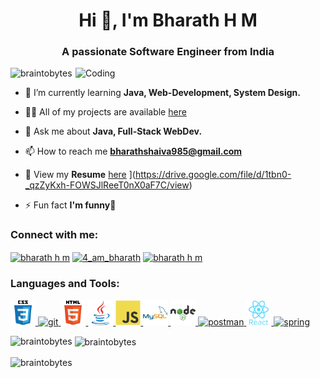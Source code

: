 <h1 align="center">Hi 👋, I'm Bharath H M</h1>
<h3 align="center">A passionate Software Engineer from India</h3>
<img align="right" alt="Coding" width="400" src="https://media.giphy.com/media/qgQUggAC3Pfv687qPC/giphy.gif">
<p align="left"> <img src="https://komarev.com/ghpvc/?username=braintobytes&label=Profile%20views&color=0e75b6&style=flat" alt="braintobytes" /> </p>

- 🌱 I’m currently learning **Java, Web-Development, System Design.**

- 👨‍💻 All of my projects are available [here](https://github.com/BrainToBytes/Projects)

- 💬 Ask me about **Java, Full-Stack WebDev.**

- 📫 How to reach me **bharathshaiva985@gmail.com**

- 📄 View my **Resume** [here]([[https://drive.google.com/drive/folders/1GXPBeC7cq2vYhO0eMpW9wO_YL6GzpQ0u](https://drive.google.com/file/d/1tbn0-_qzZyKxh-FOWSJlReeT0nX0aF7C/view))
](https://drive.google.com/file/d/1tbn0-_qzZyKxh-FOWSJlReeT0nX0aF7C/view)
- ⚡ Fun fact **I'm funny🤞**

<h3 align="left">Connect with me:</h3>
<p align="left">
<a href="https://linkedin.com/in/bharath h m" target="blank"><img align="center" src="https://raw.githubusercontent.com/rahuldkjain/github-profile-readme-generator/master/src/images/icons/Social/linked-in-alt.svg" alt="bharath h m" height="30" width="40" /></a>
<a href="https://instagram.com/4_am_bharath" target="blank"><img align="center" src="https://raw.githubusercontent.com/rahuldkjain/github-profile-readme-generator/master/src/images/icons/Social/instagram.svg" alt="4_am_bharath" height="30" width="40" /></a>
<a href="https://www.leetcode.com/bharath h m" target="blank"><img align="center" src="https://raw.githubusercontent.com/rahuldkjain/github-profile-readme-generator/master/src/images/icons/Social/leet-code.svg" alt="bharath h m" height="30" width="40" /></a>
</p>

<h3 align="left">Languages and Tools:</h3>
<p align="left">
<a href="https://www.w3schools.com/css/" target="_blank" rel="noreferrer"> <img src="https://raw.githubusercontent.com/devicons/devicon/master/icons/css3/css3-original-wordmark.svg" alt="css3" width="40" height="40"/> </a>
<a href="https://git-scm.com/" target="_blank" rel="noreferrer"> <img src="https://www.vectorlogo.zone/logos/git-scm/git-scm-icon.svg" alt="git" width="40" height="40"/> </a>
<a href="https://www.w3.org/html/" target="_blank" rel="noreferrer"> <img src="https://raw.githubusercontent.com/devicons/devicon/master/icons/html5/html5-original-wordmark.svg" alt="html5" width="40" height="40"/> </a>
<a href="https://www.java.com" target="_blank" rel="noreferrer"> <img src="https://raw.githubusercontent.com/devicons/devicon/master/icons/java/java-original.svg" alt="java" width="40" height="40"/> </a>
<a href="https://developer.mozilla.org/en-US/docs/Web/JavaScript" target="_blank" rel="noreferrer"> <img src="https://raw.githubusercontent.com/devicons/devicon/master/icons/javascript/javascript-original.svg" alt="javascript" width="40" height="40"/> </a>
<a href="https://www.mysql.com/" target="_blank" rel="noreferrer"> <img src="https://raw.githubusercontent.com/devicons/devicon/master/icons/mysql/mysql-original-wordmark.svg" alt="mysql" width="40" height="40"/> </a>
<a href="https://nodejs.org" target="_blank" rel="noreferrer"> <img src="https://raw.githubusercontent.com/devicons/devicon/master/icons/nodejs/nodejs-original-wordmark.svg" alt="nodejs" width="40" height="40"/> </a>
<a href="https://postman.com" target="_blank" rel="noreferrer"> <img src="https://www.vectorlogo.zone/logos/getpostman/getpostman-icon.svg" alt="postman" width="40" height="40"/> </a>
<a href="https://reactjs.org/" target="_blank" rel="noreferrer"> <img src="https://raw.githubusercontent.com/devicons/devicon/master/icons/react/react-original-wordmark.svg" alt="react" width="40" height="40"/> </a>
<a href="https://spring.io/" target="_blank" rel="noreferrer"> <img src="https://www.vectorlogo.zone/logos/springio/springio-icon.svg" alt="spring" width="40" height="40"/> </a>
</p>

<p><img align="left" src="https://github-readme-stats.vercel.app/api/top-langs?username=braintobytes&show_icons=true&locale=en&layout=compact" alt="braintobytes" /></p>

<p>&nbsp;<img align="center" src="https://github-readme-stats.vercel.app/api?username=braintobytes&show_icons=true&locale=en" alt="braintobytes" /></p>

<p><img align="center" src="https://github-readme-streak-stats.herokuapp.com/?user=braintobytes&" alt="braintobytes" /></p>

